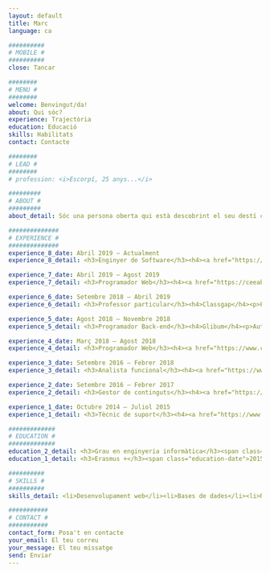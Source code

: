 ```yaml
---
layout: default
title: Marc
language: ca

##########
# MOBILE #
##########
close: Tancar

########
# MENU #
########
welcome: Benvingut/da!
about: Qui sóc?
experience: Trajectòria
education: Educació
skills: Habilitats
contact: Contacte

########
# LEAD #
########
# profession: <i>Escorpí, 25 anys...</i>

#########
# ABOUT #
#########
about_detail: Sóc una persona oberta qui està descobrint el seu destí cultivant plaers i aficions com ara programar, tocar la guitarra o donar una volta. Gaudeixo envoltat dels meus, gent a la qual admiro i amb qui em sento identificat, encara que necessito una quantitat de temps equivalent a la meva.<br><br>La música i la natura em serveixen com a dues vàlvules d'escapament. Dedico el meu temps lliure a projectes personals relacionats amb l'extracció de dades i també escolto activament música, tractant d'imitar alguna de les millors cançons de blues. Crec que és essencial tenir una bona postura, em fa sentir capaç dels meus somnis i a la vegada guanyar benestar general pels anys vinents.<br><br>Graduat en informàtica, actualment estic treballant com enginyer de software a Polaroo en una aplicació de mòbil nativa. Sóc un entusiasta de la mineria de dades, concretament de l'automatització de tasques a través de pàgines web.

##############
# EXPERIENCE #
##############
experience_8_date: Abril 2019 – Actualment
experience_8_detail: <h3>Enginyer de Software</h3><h4><a href="https://polaroo.com" target=”_blank”>Polaroo</a></h4><p>Responsable dels processos d'extracció de dades mitjançant la creació d'APIs a partir d'informació desestructurada allotjada a diferents pàgines web. A més, a Polaroo estem desenvolupant una aplicació per a mòbil capaç de simplificar la teva vida financera.</p>

experience_7_date: Abril 2019 – Agost 2019
experience_7_detail: <h3>Programador Web</h3><h4><a href="https://ceeabarcelona.com" target=”_blank”>CEEA</a></h4><p>L'associació per a l'aprenentatge de l'anestesiologia a Catalunya organitza dos cursos a l'any. Aquests cursos cobreixen aspectes teòrics i pràctics d'aquesta disciplina i la seva gestió es realitza íntegrament a través de la plataforma.</p>

experience_6_date: Setembre 2018 – Abril 2019
experience_6_detail: <h3>Professor particular</h3><h4>Classgap</h4><p>Professor particular de programació web, algorismes i bases de dades. Les classes, destinades a alumnes de llicenciatures i cicles formatius, s'imparteixen a través de la plataforma en línia.</p>

experience_5_date: Agost 2018 – Novembre 2018
experience_5_detail: <h3>Programador Back-end</h3><h4>Glibum</h4><p>Autònom a càrrec del desenvolupament del back-end d'una plataforma que permet la realització de debats en xarxa entre universitats i col·legis. Implementació dels serveis utilitzant NodeJS i bases de dades documentals mitjançant MongoDB.</p>

experience_4_date: Març 2018 – Agost 2018
experience_4_detail: <h3>Programador Web</h3><h4><a href="https://www.catala-reinon.es" target=”_blank”>Català Reinón</a></h4><p>Responsable del manteniment de la pàgina web de la firma del bufet. Utilització de l'eina Wordpress per la gestió dels continguts. Encarregat del màrqueting digital dels portals associats fent ús de les eines de SEO.</p>

experience_3_date: Setembre 2016 – Febrer 2018
experience_3_detail: <h3>Analista funcional</h3><h4><a href="https://www.opentrends.net/es" target=”_blank”>Opentrends</a></h4><p>Consultor responsable d'identificar i transformar les necessitats del client en funcionalitats, redactant la documentació de suport. Gestió dels recursos i de la qualitat de les entregues durant el desenvolupament dels projectes.</p>

experience_2_date: Setembre 2016 – Febrer 2017
experience_2_detail: <h3>Gestor de continguts</h3><h4><a href="https://www.upf.edu/es/" target=”_blank”>Universitat Pompeu Fabra</a></h4><p>Estudiant en pràctiques dedicat a l'administració de les pàgines web de la universitat utilitzant el gestor de continguts LifeRay.</p>

experience_1_date: Octubre 2014 – Juliol 2015
experience_1_detail: <h3>Tècnic de suport</h3><h4><a href="https://www.upf.edu/es/" target=”_blank”>Universitat Pompeu Fabra</a></h4><p>Estudiant en pràctiques en el departament informàtic de la facultat, encarregat de donar suport tècnic a la comunitat universitària.</p>

#############
# EDUCATION #
#############
education_2_detail: <h3>Grau en enginyeria informàtica</h3><span class="education-date">2012 - 2018</span><h4>Universitat Pompeu Fabra</h4><p>Dedicat a adquirir els fonaments de l'<strong>enginyeria de software, la teoria de la informació i l'aprenentatge automàtic</strong>. M'he centrat en el desenvolupament d'aplicacions distribuïdes i en el seu desplegament.</p>
education_1_detail: <h3>Erasmus +</h3><span class="education-date">2015 - 2016</span><h4>Institute Polytechnique de Grenoble</h4><p>Estada de mig any de durada a Grenoble durant el 3r any del grau. Estudiant al <strong>departament ENSIMAG</strong>, a càrrec del curs MoSIG, relacionat amb el <strong>desenvolupament de software per sistemes d'informació</strong>.</p>

##########
# SKILLS #
##########
skills_detail: <li>Desenvolupament web</li><li>Bases de dades</li><li>Rastreig web</li><li>Automatització del navegador</li><li>Ruby on Rails</li><li>MEAN stack</li><li>Heroku</li>

###########
# CONTACT #
###########
contact_form: Posa't en contacte
your_email: El teu correu
your_message: El teu missatge
send: Enviar
---
```

